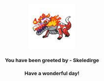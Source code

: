 <p align="center">
    <img src="https://raw.githubusercontent.com/PokeAPI/sprites/master/sprites/pokemon/911.png" width="150" height="150">
</p>
<h3 align="center">You have been greeted by - <b>Skeledirge</b></h3>
<h3 align="center">Have a wonderful day!</h3>

